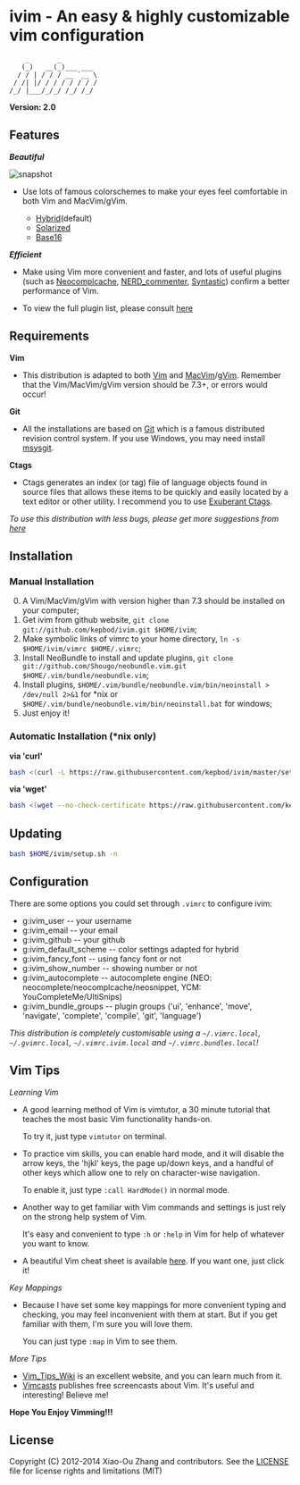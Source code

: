 # ivim - An easy & highly customizable vim configuration 

```
    _       _          
   (_)   __(_)___ ___  
  / / | / / / __ `__ \ 
 / /| |/ / / / / / / / 
/_/ |___/_/_/ /_/ /_/  
```

**Version: 2.0**

## Features

***Beautiful***

![snapshot](https://raw.githubusercontent.com/kepbod/ivim/master/snapshot.jpg)

 * Use lots of famous colorschemes to make your eyes feel comfortable in both Vim and MacVim/gVim.

    * [Hybrid](https://github.com/w0ng/vim-hybrid)(default)
    * [Solarized](https://github.com/altercation/vim-colors-solarized)
    * [Base16](https://github.com/chriskempson/base16-vim)

***Efficient***

 * Make using Vim more convenient and faster, and lots of useful plugins (such as [Neocomplcache](https://github.com/Shougo/neocomplcache), [NERD_commenter](https://github.com/scrooloose/nerdcommenter), [Syntastic](https://github.com/scrooloose/syntastic)) confirm a better performance of Vim.

 * To view the full plugin list, please consult [here](https://github.com/kepbod/ivim/blob/master/vimrc#L132)

## Requirements

**Vim**

 * This distribution is adapted to both [Vim](http://www.vim.org/download.php) and [MacVim](http://www.vim.org/download.php#mac)/[gVim](http://www.vim.org/download.php#pc). Remember that the Vim/MacVim/gVim version should be 7.3+, or errors would occur!

**Git**

 * All the installations are based on [Git](http://git-scm.com/) which is a famous distributed revision control system. If you use Windows, you may need install [msysgit](http://msysgit.github.com//).

**Ctags**

 * Ctags generates an index (or tag) file of language objects found in source files that allows these items to be quickly and easily located by a text editor or other utility. I recommend you to use [Exuberant Ctags](http://ctags.sourceforge.net/).

*To use this distribution with less bugs, please get more suggestions from [here](https://github.com/kepbod/ivim/wiki/Tips-for-ivim)*

## Installation

### Manual Installation

0. A Vim/MacVim/gVim with version higher than 7.3 should be installed on your computer;
1. Get ivim from github website, `git clone git://github.com/kepbod/ivim.git $HOME/ivim`;
2. Make symbolic links of vimrc to your home directory, `ln -s $HOME/ivim/vimrc $HOME/.vimrc`;
3. Install NeoBundle to install and update plugins, `git clone git://github.com/Shougo/neobundle.vim.git $HOME/.vim/bundle/neobundle.vim`;
4. Install plugins, `$HOME/.vim/bundle/neobundle.vim/bin/neoinstall > /dev/null 2>&1` for *nix or `$HOME/.vim/bundle/neobundle.vim/bin/neoinstall.bat` for windows;
5. Just enjoy it!

### Automatic Installation (*nix only)

**via 'curl'**

```bash
bash <(curl -L https://raw.githubusercontent.com/kepbod/ivim/master/setup.sh) -i
```

**via 'wget'**

```bash
bash <(wget --no-check-certificate https://raw.githubusercontent.com/kepbod/ivim/master/setup.sh -O -) -i
```

## Updating

```bash
bash $HOME/ivim/setup.sh -n
```

## Configuration

There are some options you could set through `.vimrc` to configure ivim:
* g:ivim_user -- your username
* g:ivim_email -- your email
* g:ivim_github -- your github
* g:ivim_default_scheme -- color settings adapted for hybrid
* g:ivim_fancy_font -- using fancy font or not
* g:ivim_show_number -- showing number or not
* g:ivim_autocomplete -- autocomplete engine (NEO: neocomplete/neocomplcache/neosnippet, YCM: YouCompleteMe/UltiSnips)
* g:ivim_bundle_groups -- plugin groups ('ui', 'enhance', 'move', 'navigate', 'complete', 'compile', 'git', 'language')

*This distribution is completely customisable using a `~/.vimrc.local`, `~/.gvimrc.local`, `~/.vimrc.ivim.local` and `~/.vimrc.bundles.local`!*

## Vim Tips

*Learning Vim*

* A good learning method of Vim is vimtutor, a 30 minute tutorial that teaches the most basic Vim functionality hands-on.

    To try it, just type `vimtutor` on terminal.

* To practice vim skills, you can enable hard mode, and it will disable the arrow keys, the 'hjkl' keys, the page up/down keys, and a handful of other keys which allow one to rely on character-wise navigation.

    To enable it, just type `:call HardMode()` in normal mode.

* Another way to get familiar with Vim commands and settings is just rely on the strong help system of Vim.

    It's easy and convenient to type `:h` or `:help` in Vim for help of whatever you want to know.

* A beautiful Vim cheat sheet is available [here](http://michael.peopleofhonoronly.com/vim/). If you want one, just click it!

*Key Mappings*

* Because I have set some key mappings for more convenient typing and checking, you may feel inconvenient with them at start. But if you get familiar with them, I'm sure you will love them.

    You can just type `:map` in Vim to see them.

*More Tips*

* [Vim_Tips_Wiki](http://vim.wikia.com/wiki/Vim_Tips_Wiki) is an excellent website, and you can learn much from it.
* [Vimcasts](http://vimcasts.org) publishes free screencasts about Vim. It's useful and interesting! Believe me!

**Hope You Enjoy Vimming!!!**

## License

Copyright (C) 2012-2014 Xiao-Ou Zhang and contributors. See the [LICENSE](https://github.com/kepbod/ivim/blob/master/LICENSE.txt) file for license rights and limitations (MIT)
